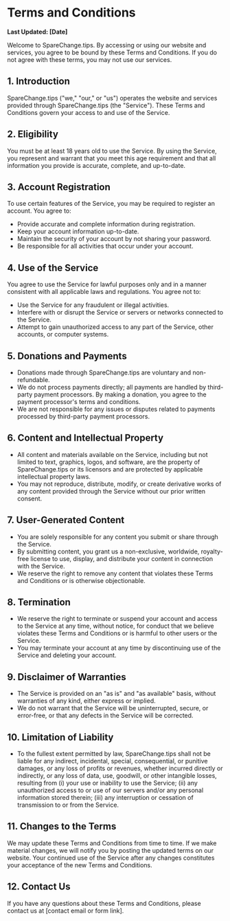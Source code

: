 # Terms and Conditions

**Last Updated: [Date]**

Welcome to SpareChange.tips. By accessing or using our website and services, you agree to be bound by these Terms and Conditions. If you do not agree with these terms, you may not use our services.

## 1. Introduction
SpareChange.tips ("we," "our," or "us") operates the website and services provided through SpareChange.tips (the "Service"). These Terms and Conditions govern your access to and use of the Service.

## 2. Eligibility
You must be at least 18 years old to use the Service. By using the Service, you represent and warrant that you meet this age requirement and that all information you provide is accurate, complete, and up-to-date.

## 3. Account Registration
To use certain features of the Service, you may be required to register an account. You agree to:
- Provide accurate and complete information during registration.
- Keep your account information up-to-date.
- Maintain the security of your account by not sharing your password.
- Be responsible for all activities that occur under your account.

## 4. Use of the Service
You agree to use the Service for lawful purposes only and in a manner consistent with all applicable laws and regulations. You agree not to:
- Use the Service for any fraudulent or illegal activities.
- Interfere with or disrupt the Service or servers or networks connected to the Service.
- Attempt to gain unauthorized access to any part of the Service, other accounts, or computer systems.

## 5. Donations and Payments
- Donations made through SpareChange.tips are voluntary and non-refundable.
- We do not process payments directly; all payments are handled by third-party payment processors. By making a donation, you agree to the payment processor's terms and conditions.
- We are not responsible for any issues or disputes related to payments processed by third-party payment processors.

## 6. Content and Intellectual Property
- All content and materials available on the Service, including but not limited to text, graphics, logos, and software, are the property of SpareChange.tips or its licensors and are protected by applicable intellectual property laws.
- You may not reproduce, distribute, modify, or create derivative works of any content provided through the Service without our prior written consent.

## 7. User-Generated Content
- You are solely responsible for any content you submit or share through the Service.
- By submitting content, you grant us a non-exclusive, worldwide, royalty-free license to use, display, and distribute your content in connection with the Service.
- We reserve the right to remove any content that violates these Terms and Conditions or is otherwise objectionable.

## 8. Termination
- We reserve the right to terminate or suspend your account and access to the Service at any time, without notice, for conduct that we believe violates these Terms and Conditions or is harmful to other users or the Service.
- You may terminate your account at any time by discontinuing use of the Service and deleting your account.

## 9. Disclaimer of Warranties
- The Service is provided on an "as is" and "as available" basis, without warranties of any kind, either express or implied.
- We do not warrant that the Service will be uninterrupted, secure, or error-free, or that any defects in the Service will be corrected.

## 10. Limitation of Liability
- To the fullest extent permitted by law, SpareChange.tips shall not be liable for any indirect, incidental, special, consequential, or punitive damages, or any loss of profits or revenues, whether incurred directly or indirectly, or any loss of data, use, goodwill, or other intangible losses, resulting from (i) your use or inability to use the Service; (ii) any unauthorized access to or use of our servers and/or any personal information stored therein; (iii) any interruption or cessation of transmission to or from the Service.

## 11. Changes to the Terms
We may update these Terms and Conditions from time to time. If we make material changes, we will notify you by posting the updated terms on our website. Your continued use of the Service after any changes constitutes your acceptance of the new Terms and Conditions.

## 12. Contact Us
If you have any questions about these Terms and Conditions, please contact us at [contact email or form link].

